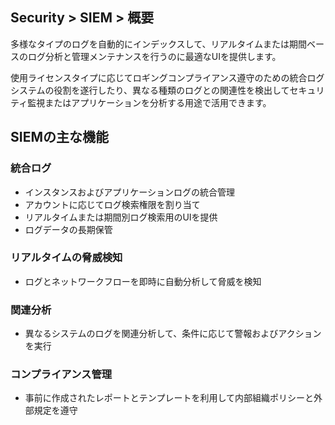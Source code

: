 ## Security > SIEM > 概要

多様なタイプのログを自動的にインデックスして、リアルタイムまたは期間ベースのログ分析と管理メンテナンスを行うのに最適なUIを提供します。

使用ライセンスタイプに応じてロギングコンプライアンス遵守のための統合ログシステムの役割を遂行したり、異なる種類のログとの関連性を検出してセキュリティ監視またはアプリケーションを分析する用途で活用できます。


## SIEMの主な機能

### 統合ログ
* インスタンスおよびアプリケーションログの統合管理
* アカウントに応じてログ検索権限を割り当て
* リアルタイムまたは期間別ログ検索用のUIを提供
* ログデータの長期保管

### リアルタイムの脅威検知
* ログとネットワークフローを即時に自動分析して脅威を検知

###  関連分析
* 異なるシステムのログを関連分析して、条件に応じて警報およびアクションを実行

###  コンプライアンス管理
* 事前に作成されたレポートとテンプレートを利用して内部組織ポリシーと外部規定を遵守
